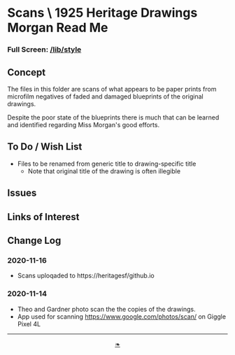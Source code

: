 # Scans \ 1925 Heritage Drawings Morgan Read Me

<!--@@@
<div style=height:300px;overflow:hidden;width:100%;resize:both; ><iframe src=https://heritagesf.github.io/scans/1925-heritage-drawings-morgan/1605381476865-4823b5a4-d178-45f7-bc30-9274dcf5d5ea.jpg height=100% width=100% ></iframe></div>
_1925 ~ Julia Morgan Front Elevation_
@@@-->

### Full Screen: [/lib/style]( https://heritagesf.github.io/scans/1925-heritage-drawings-morgan/1605381476865-4823b5a4-d178-45f7-bc30-9274dcf5d5ea.jpg )


## Concept

The files in this folder are scans of what appears to be paper prints from microfilm negatives of faded and damaged blueprints of the original drawings.

Despite the poor state of the blueprints there is much that can be learned and identified regarding Miss Morgan's good efforts.


## To Do / Wish List

* Files to be renamed from generic title to drawing-specific title
	* Note that original title of the drawing is often illegible


## Issues


## Links of Interest


## Change Log

### 2020-11-16

* Scans uploqaded to https://heritagesf/github.io

### 2020-11-14

* Theo and Gardner photo scan the the copies of the drawings.
* App used for scanning https://www.google.com/photos/scan/ on Giggle Pixel 4L



***

<center><a href=javascript:window.scrollTo(0,0); class=aDingbat  title="Scroll to top" > ❧ </a></center>
